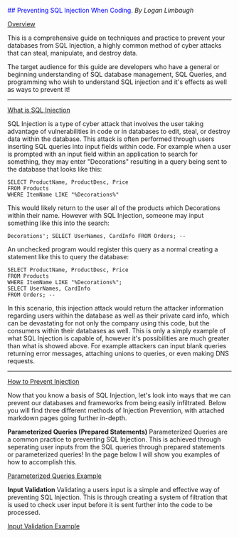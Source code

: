 <span style="color:blue">## Preventing SQL Injection When Coding</span>.
*By Logan Limbaugh*

<ins>Overview</ins><br>

This is a comprehensive guide on techniques and practice to prevent your databases from SQL Injection, a highly common method of cyber attacks that can steal, manipulate, and destroy data.

The target audience for this guide are developers who have a general or beginning understanding of SQL database management, SQL Queries, and programming who wish to understand SQL injection and it's effects as well as ways to prevent it!

---
<ins>What is SQL Injection</ins><br>

SQL Injection is a type of cyber attack that involves the user taking advantage of vulnerabilities in code or in databases to edit, steal, or destroy data within the database. This attack is often performed through users inserting SQL queries into input fields within code. For example when a user is prompted with an input field within an application to search for something, they may enter "Decorations" resulting in a query being sent to the database that looks like this:

    SELECT ProductName, ProductDesc, Price
    FROM Products
    WHERE ItemName LIKE "%Decorations%"

This would likely return to the user all of the products which Decorations within their name. However with SQL Injection, someone may input something like this into the search:

    Decorations'; SELECT UserNames, CardInfo FROM Orders; --

An unchecked program would register this query as a normal creating a statement like this to query the database:

    SELECT ProductName, ProductDesc, Price 
    FROM Products 
    WHERE ItemName LIKE "%Decorations%"; 
    SELECT UserNames, CardInfo 
    FROM Orders; --
    
In this scenario, this injection attack would return the attacker information regarding users within the database as well as their private card info, which can be devastating for not only the company using this code, but the consumers within their databases as well. This is only a simply example of what SQL Injection is capable of, however it's possibilities are much greater than what is showed above. For example attackers can input blank queries returning error messages, attaching unions to queries, or even making DNS requests.

---
<ins>How to Prevent Injection</ins><br>

Now that you know a basis of SQL Injection, let's look into ways that we can prevent our databases and frameworks from being easily infiltrated. Below you will find three different methods of Injection Prevention, with attached markdown pages going further in-depth.

**Parameterized Queries (Prepared Statements)**
Parameterized Queries are a common practice to preventing SQL Injection. This is achieved through seperating user inputs from the SQL queries through prepared statements or parameterized queries! In the page below I will show you examples of how to accomplish this.<br>

[Parameterized Queries Example](https://github.com/Loganhl/SQL-Injection-Prevention/blob/main/parameterized.md)

**Input Validation**
Validating a users input is a simple and effective way of preventing SQL Injection. This is through creating a system of filtration that is used to check user input before it is sent further into the code to be processed. <br>

[Input Validation Example](https://github.com/Loganhl/SQL-Injection-Prevention/blob/main/validation.md)
